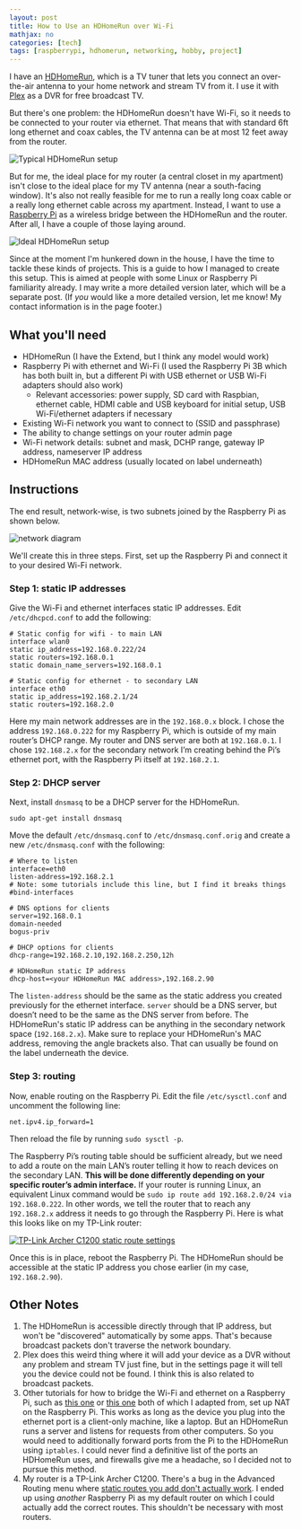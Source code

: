 ```yaml
---
layout: post
title: How to Use an HDHomeRun over Wi-Fi
mathjax: no
categories: [tech]
tags: [raspberrypi, hdhomerun, networking, hobby, project]
---
```


I have an [HDHomeRun](https://www.silicondust.com/), which is a TV tuner that lets you connect an over-the-air antenna to your home network and stream TV from it. I use it with [Plex](https://www.plex.tv/) as a DVR for free broadcast TV.

But there's one problem: the HDHomeRun doesn't have Wi-Fi, so it needs to be connected to your router via ethernet. That means that with standard 6ft long ethernet and coax cables, the TV antenna can be at most 12 feet away from the router.

![Typical HDHomeRun setup](https://f001.backblazeb2.com/file/www-iantaylor-xyz/posts/hdhomerun-over-wifi/typical-hdhr-setup.png)

But for me, the ideal place for my router (a central closet in my apartment) isn't close to the ideal place for my TV antenna (near a south-facing window). It's also not really feasible for me to run a really long coax cable or a really long ethernet cable across my apartment. Instead, I want to use a [Raspberry Pi](https://www.raspberrypi.org/) as a wireless bridge between the HDHomeRun and the router. After all, I have a couple of those laying around.

![Ideal HDHomeRun setup](https://f001.backblazeb2.com/file/www-iantaylor-xyz/posts/hdhomerun-over-wifi/ideal-hdhr-setup.png) 

Since at the moment I'm hunkered down in the house, I have the time to tackle these kinds of projects. This is a guide to how I managed to create this setup. This is aimed at people with some Linux or Raspberry Pi familiarity already. I may write a more detailed version later, which will be a separate post. (If *you* would like a more detailed version, let me know! My contact information is in the page footer.)

## What you'll need

* HDHomeRun (I have the Extend, but I think any model would work)
* Raspberry Pi with ethernet and Wi-Fi (I used the Raspberry Pi 3B which has both built in, but a different Pi with USB ethernet or USB Wi-Fi adapters should also work)
  - Relevant accessories: power supply, SD card with Raspbian, ethernet cable, HDMI cable and USB keyboard for initial setup, USB Wi-Fi/ethernet adapters if necessary
* Existing Wi-Fi network you want to connect to (SSID and passphrase)
* The ability to change settings on your router admin page
* Wi-Fi network details: subnet and mask, DCHP range, gateway IP address, nameserver IP address
* HDHomeRun MAC address (usually located on label underneath)

## Instructions

The end result, network-wise, is two subnets joined by the Raspberry Pi as shown below.

![network diagram](https://f001.backblazeb2.com/file/www-iantaylor-xyz/posts/hdhomerun-over-wifi/network-diagram.png)

We'll create this in three steps. First, set up the Raspberry Pi and connect it to your desired Wi-Fi network.

### Step 1: static IP addresses

Give the Wi-Fi and ethernet interfaces static IP addresses. Edit `/etc/dhcpcd.conf` to add the following:
```
# Static config for wifi - to main LAN
interface wlan0
static ip_address=192.168.0.222/24
static routers=192.168.0.1
static domain_name_servers=192.168.0.1

# Static config for ethernet - to secondary LAN
interface eth0
static ip_address=192.168.2.1/24
static routers=192.168.2.0
```
Here my main network addresses are in the `192.168.0.x` block. I chose the address `192.168.0.222` for my Raspberry Pi, which is outside of my main router’s DHCP range. My router and DNS server are both at `192.168.0.1`. I chose `192.168.2.x` for the secondary network I’m creating behind the Pi’s ethernet port, with the Raspberry Pi itself at `192.168.2.1`.

### Step 2: DHCP server

Next, install `dnsmasq` to be a DHCP server for the HDHomeRun.
```
sudo apt-get install dnsmasq
```
Move the default `/etc/dnsmasq.conf` to `/etc/dnsmasq.conf.orig` and create a new `/etc/dnsmasq.conf` with the following:
```
# Where to listen
interface=eth0
listen-address=192.168.2.1
# Note: some tutorials include this line, but I find it breaks things
#bind-interfaces

# DNS options for clients
server=192.168.0.1
domain-needed
bogus-priv

# DHCP options for clients
dhcp-range=192.168.2.10,192.168.2.250,12h

# HDHomeRun static IP address
dhcp-host=<your HDHomeRun MAC address>,192.168.2.90
```
The `listen-address` should be the same as the static address you created previously for the ethernet interface. `server` should be a DNS server, but doesn’t need to be the same as the DNS server from before. The HDHomeRun's static IP address can be anything in the secondary network space (`192.168.2.x`). Make sure to replace your HDHomeRun's MAC address, removing the angle brackets also. That can usually be found on the label underneath the device.

### Step 3: routing

Now, enable routing on the Raspberry Pi. Edit the file `/etc/sysctl.conf` and uncomment the following line:
```
net.ipv4.ip_forward=1
```
Then reload the file by running `sudo sysctl -p`.

The Raspberry Pi’s routing table should be sufficient already, but we need to add a route on the main LAN’s router telling it how to reach devices on the secondary LAN. **This will be done differently depending on your specific router’s admin interface.** If your router is running Linux, an equivalent Linux command would be `sudo ip route add 192.168.2.0/24 via 192.168.0.222`. In other words, we tell the router that to reach any `192.168.2.x` address it needs to go through the Raspberry Pi. Here is what this looks like on my TP-Link router:

[![TP-Link Archer C1200 static route settings](https://f001.backblazeb2.com/file/www-iantaylor-xyz/posts/hdhomerun-over-wifi/tplink-route-add.png)](https://f001.backblazeb2.com/file/www-iantaylor-xyz/posts/hdhomerun-over-wifi/tplink-route-add.png)

Once this is in place, reboot the Raspberry Pi. The HDHomeRun should be accessible at the static IP address you chose earlier (in my case, `192.168.2.90`).

## Other Notes

1. The HDHomeRun is accessible directly through that IP address, but won't be "discovered" automatically by some apps. That's because broadcast packets don't traverse the network boundary. 
2. Plex does this weird thing where it will add your device as a DVR without any problem and stream TV just fine, but in the settings page it will tell you the device could not be found. I think this is also related to broadcast packets.
3. Other tutorials for how to bridge the Wi-Fi and ethernet on a Raspberry Pi, such as [this one](https://pimylifeup.com/raspberry-pi-wifi-bridge/) or [this one](https://www.raspberrypi.org/forums/viewtopic.php?t=132674) both of which I adapted from, set up NAT on the Raspberry Pi. This works as long as the device you plug into the ethernet port is a client-only machine, like a laptop. But an HDHomeRun runs a server and listens for requests from other computers. So you would need to additionally forward ports from the Pi to the HDHomeRun using `iptables`. I could never find a definitive list of the ports an HDHomeRun uses, and firewalls give me a headache, so I decided not to pursue this method.
4. My router is a TP-Link Archer C1200. There's a bug in the Advanced Routing menu where [static routes you add don't actually work](https://serverfault.com/questions/998272/tp-link-archer-c1200-not-adding-static-route-to-routing-table). I ended up using *another* Raspberry Pi as my default router on which I could actually add the correct routes. This shouldn't be necessary with most routers.

